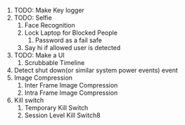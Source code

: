 1. TODO: Make Key logger
2. TODO: Selfie
    1. Face Recognition
    2. Lock Laptop for Blocked People
        1. Password as a fail safe
    3. Say hi if allowed user is detected
3. TODO: Make a UI
    1. Scrubbable Timeline
4. Detect shut down(or similar system power events) event
5. Image Compression
    1. Inter Frame Image Compression
    2. Intra Frame Image Compression
6. Kill switch
    1. Temporary Kill Switch
    2. Session Level Kill Switch8